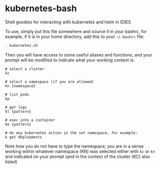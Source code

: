 # kubernetes-bash
Shell goodies for interacting with kubernetes and helm in IDIES

To use, simply put this file somewhere and source it in your bashrc, for
example, if it is in your home directory, add this to your `~/.bashrc` file:

```bash
. kubernetes.sh
```

Then you will have access to some useful aliases and functions, and your prompt
will be modified to indicate what your working context is:

```
# select a cluster
kc

# select a namespace (if you are allowed)
kn {namespace}

# list pods
kp

# get logs
kl {pattern}

# exec into a container
ke {pattern}

# do any kubernetes action in the set namespace, for example:
k get deployments
```

Note how you do not have to type the namespace, you are in a sense working
within whatever namespace (KN) was selected either with `kc` or `kn` and
indicated on your prompt (and in the context of the cluster (KC) also listed)